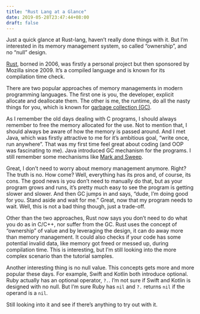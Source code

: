 ```yaml
---
title: "Rust Lang at a Glance"
date: 2019-05-28T23:47:44+08:00
draft: false
---
```


Just a quick glance at Rust-lang, haven’t really done things with it. But I’m interested in its memory management system, so called “ownership”, and no “null” design.

[Rust](https://www.rust-lang.org/), borned in 2006, was firstly a personal project but then sponsored by Mozilla since 2009. It’s a compiled language and is known for its compilation time check.

There are two popular approaches of memory managements in modern programming languages. The first one is you, the developer, explicit allocate and deallocate them. The other is me, the runtime, do all the nasty things for you, which is known for [garbage collection (GC)](https://en.wikipedia.org/wiki/Garbage_collection_%28computer_science%29).

As I remember the old days dealing with C programs, I should always remember to free the memory allocated for the use. Not to mention that, I should always be aware of how the memory is passed around. And I met Java, which was firstly attractive to me for it’s ambitious goal, “write once, run anywhere”. That was my first time feel great about coding (and OOP was fascinating to me). Java introduced GC mechanism for the programs. I still remember some mechanisms like [Mark and Sweep](https://www.geeksforgeeks.org/mark-and-sweep-garbage-collection-algorithm/).

Great, I don’t need to worry about memory management anymore. Right? The truth is no. How come? Well, everything has its pros and, of course, its cons. The good news is you don’t need to manually do that, but as your program grows and runs, it’s pretty much easy to see the program is getting slower and slower. And then GC jumps in and says, “dude, I’m doing good for you. Stand aside and wait for me.” Great, now that my program needs to wait. Well, this is not a bad thing though, just a trade-off.

Other than the two approaches, Rust now says you don’t need to do what you do as in C/C++, nor suffer from the GC. Rust uses the concept of “ownership” of value and by leveraging the design, it can do away more than memory management. It could also checks if your code has some potential invalid data, like memory got freed or messed up, during compilation time. This is interesting, but I’m still looking into the more complex scenario than the tutorial samples.

Another interesting thing is no null value. This concepts gets more and more popular these days. For example, Swift and Kotlin both introduce optional. Ruby actually has an optional operator, ```?.```. I’m not sure if Swift and Kotlin is designed with no null. But I’m sure Ruby has ```nil``` and ```?.``` returns ```nil``` if the operand is a ```nil```.

Still looking into it and see if there’s anything to try out with it.